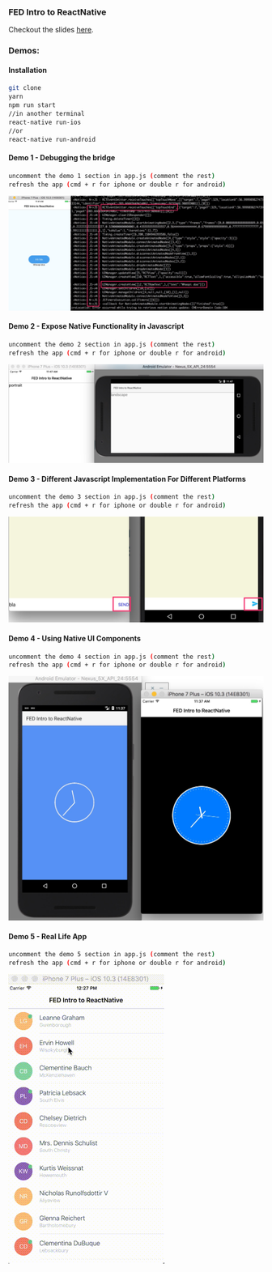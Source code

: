 ### FED Intro to ReactNative

Checkout the slides [here](https://slides.com/ofird/intro-to-react-native/live#/).

### Demos:

#### Installation

```sh
git clone
yarn
npm run start
//in another terminal
react-native run-ios
//or
react-native run-android
```

#### Demo 1 - Debugging the bridge

```sh
uncomment the demo 1 section in app.js (comment the rest)
refresh the app (cmd + r for iphone or double r for android)
```

![debugging the bridge](docs/assets/debgging-the-bridge.jpg "debugging the bridge")

#### Demo 2 - Expose Native Functionality in Javascript

```sh
uncomment the demo 2 section in app.js (comment the rest)
refresh the app (cmd + r for iphone or double r for android)
```

![native-methods](docs/assets/native-methods.jpg "native-methods")

#### Demo 3 - Different Javascript Implementation For Different Platforms

```sh
uncomment the demo 3 section in app.js (comment the rest)
refresh the app (cmd + r for iphone or double r for android)
```

![different js implementation](docs/assets/different-js-implementation.jpg "different js implementation")

#### Demo 4 - Using Native UI Components

```sh
uncomment the demo 4 section in app.js (comment the rest)
refresh the app (cmd + r for iphone or double r for android)
```

![native ui components](docs/assets/native-ui-components.jpg "native ui components")

#### Demo 5 - Real Life App

```sh
uncomment the demo 5 section in app.js (comment the rest)
refresh the app (cmd + r for iphone or double r for android)
```

![real life app](docs/assets/real-life-app.gif "real life app")
